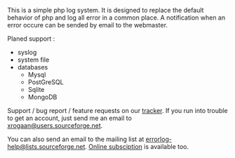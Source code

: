 This is a simple php log system. It is designed to replace the default
behavior of php and log all error in a common place. A notification when an
error occure can be sended by email to the webmaster.

Planed support :

* syslog
* system file
* databases
  * Mysql
  * PostGreSQL
  * Sqlite
  * MongoDB

Support / bug report / feature requests on our
[tracker](http://xrogaan.lighthouseapp.com/projects/53392-errorlog). If you
run into trouble to get an account, just send me an email to
xrogaan@users.sourceforge.net.

You can also send an email to the mailing list at errorlog-help@lists.sourceforge.net.
[Online subsciption](https://lists.sourceforge.net/lists/listinfo/errorlog-help)
is available too.

